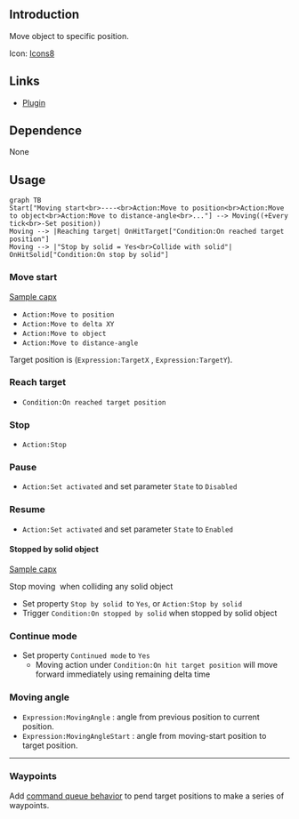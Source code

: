 ## Introduction

Move object to specific position.

Icon: [Icons8](https://icons8.com/)

## Links

- [Plugin](https://rexrainbow.github.io/C3RexDoc/repo/rex_moveto.c3addon)

## Dependence

None

## Usage

```mermaid
graph TB
Start["Moving start<br>----<br>Action:Move to position<br>Action:Move to object<br>Action:Move to distance-angle<br>..."] --> Moving((+Every tick<br>-Set position))
Moving --> |Reaching target| OnHitTarget["Condition:On reached target position"]
Moving --> |"Stop by solid = Yes<br>Collide with solid"| OnHitSolid["Condition:On stop by solid"]
```

### Move start

[Sample capx](https://1drv.ms/u/s!Am5HlOzVf0kHlwrfXnweyYMy7cLe)

- `Action:Move to position`
- `Action:Move to delta XY`
- `Action:Move to object` 
- `Action:Move to distance-angle`

Target position is (`Expression:TargetX` , `Expression:TargetY`).

### Reach target

- `Condition:On reached target position`

### Stop

- `Action:Stop`

### Pause

- `Action:Set activated` and set parameter  `State` to `Disabled`

### Resume

- `Action:Set activated` and set parameter  `State` to `Enabled `

#### Stopped by solid object

[Sample capx](https://1drv.ms/u/s!Am5HlOzVf0kHlwv9Pho_7fWdMMGv)

Stop moving  when colliding any solid object

- Set property `Stop by solid`  to `Yes`, or  `Action:Stop by solid`
- Trigger `Condition:On stopped by solid` when stopped by solid object

### Continue mode

- Set property `Continued mode` to `Yes` 
    - Moving action under `Condition:On hit target position` will move forward immediately using remaining delta time

### Moving angle

- `Expression:MovingAngle` :  angle from previous position to current position.
- `Expression:MovingAngleStart` : angle from moving-start position to target position.


----

### Waypoints

Add [command queue behavior](rex_bcmdqueue.md) to pend target positions to make a series of waypoints.